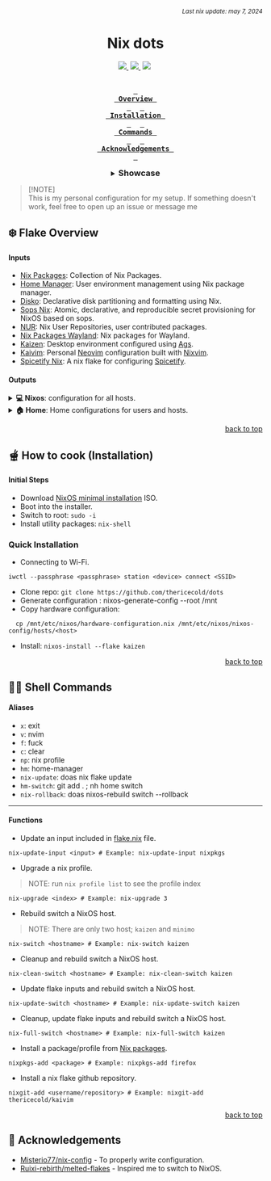 ###### _<div align=right><sub>Last nix update: may 7, 2024</sub></div>_

<div align=center>
  <h1>Nix dots</h1>
  <a style='margin-right: 4px;' href=https://nixos.org>
    <img src='https://img.shields.io/badge/NixOS-unstable-blue.svg?style=for-the-badge&labelColor=1b1e28&logo=NixOS&logoColor=add7ff&color=add7ff'>
  </a>
  <a style='margin-right: 4px;' href=https://github.com/thericecold/dots>
    <img src='https://img.shields.io/github/languages/code-size/thericecold/dots?color=5de4c7&labelColor=1b1e28&style=for-the-badge&logo=github&logoColor=5de4c7'>
  </a>
  <a style='margin-right: 4px;' href=https://github.com/thericecold/dots/stargazers>
    <img src='https://img.shields.io/github/stars/thericecold/dots?color=fcc5e9&labelColor=1b1e28&style=for-the-badge&logo=starship&logoColor=fcc5e9'>
  </a> <br /> <br />

**[<kbd> <br> Overview <br> </kbd>](#-overview)** 
**[<kbd> <br> Installation <br> </kbd>](#-how-to-cook-installation)** 
**[<kbd> <br> Commands&nbsp;<br> </kbd>](#-shell-commands)** 
**[<kbd> <br> Acknowledgements&nbsp; <br> </kbd>](#-Acknowledgements)**

<details>
  <summary><h3 style='display: inline;'>Showcase</h3></summary>

#### 💻 Desktop

https://github.com/TheRiceCold/kaizen/assets/44263259/4c3e38e9-320c-4d7a-968a-509b556e1ac2

<details>
<summary><b>View details</b></summary>

Window Manager: [Hyprland]<br/>
Desktop Environment: [Kaizen]

</details>

#### 👨‍💻 Development Setup

<img src='https://github.com/thericecold/dots/blob/main/assets/screenshots/neovim.png' />
<details>
  <summary><b>View details</b></summary>

Text editor: [Kaivim]<br/>
Terminal Multiplexer: [Zellij]<br/>
Scratchpad: [Pyprland's scratchpad][pyprland]

</details>

#### 🗃️ Archived but still cool

[Hyprlock][hyprlock-config]

  <img src='https://github.com/thericecold/dots/blob/main/assets/screenshots/lockscreen.jpg' />

<p align=right><a href='#top'>back to top</a></p>
</details>

</div>

> [!NOTE] <br />
> This is my personal configuration for my setup.
> If something doesn't work, feel free to open up an issue or message me

## ❄️ Flake Overview

#### Inputs

- [Nix Packages][nixpkgs]: Collection of Nix Packages.
- [Home Manager][home-manager]: User environment management using Nix package manager.
- [Disko][disko]: Declarative disk partitioning and formatting using Nix.
- [Sops Nix][sops-nix]: Atomic, declarative, and reproducible secret provisioning for NixOS based on sops.
- [NUR][nur]: Nix User Repositories, user contributed packages.
- [Nix Packages Wayland][nixpkgs-wayland]: Nix packages for Wayland.
- [Kaizen][kaizen]: Desktop environment configured using [Ags].
- [Kaivim][kaivim]: Personal [Neovim] configuration built with [Nixvim].
- [Spicetify Nix][spicetify-nix]: A nix flake for configuring [Spicetify].

#### Outputs

<details>
  <summary><b>💻 Nixos</b>: configuration for all hosts.</summary>
  <br />

> To switch host `cd` to `dots` directory and run `nix-switch <hostname>`.

---

- **Shared** (defaults)
  - [bash][bash]: Shell
  - [grub][host-shared]: Bootloader
  - [pipewire][host-shared-services]: Sound server
  - [doas][host-shared]: Less bloated sudo
  - [podman][host-shared-virt]: Containerization tool
  - [jetbrains mono][jetbrains-font]: Typeface Nerd Font

---

- **Kaizen**: Fully riced configuration that I will continue to improve.</summary>
  - [Services][host-kaizen-services]: [Flatpak], Bluetooth Manager
  - [Hardware][host-kaizen]: Bluetooth, [OpenGL], [OpenTabDriver].
  - [Programs][host-kaizen]:
    - [Droidcam][droidcam]: Turns phone camera into a webcam.
    - [virt-manager][virt-man]: GUI tool for managing virtual machines via libvirt.
    - [Hyprland][hyprland]: A highly customizable dynamic tiling wayland compositor.
  - [Virtualisation][host-kaizen]:
    - [libvirt] and [QEMU]
    - [Waydroid][waydroid]: Container-based android system.

---

- **Minimo**: Lightweight configuration for the minimalist.</summary>

  - Window Manager: [dwm]

    <br />
    <p align=right><a href='#top'>back to top</a></p>
  </details>
  <details>
    <summary><b>🏠 Home</b>: Home configurations for users and hosts.</summary>
    <br />

> To switch home by `cd` to `dots` directory and run `hm-switch`.

---

- [**Shared**][home-shared] (defaults)
  - [firefox][firefox]: Browser
  - [helix]: Text Editor
  - [zoxide][home-shared-shell]: Smarter cd command
  - [btop][home-shared-cli]: System resource monitor
  - [bat][home-shared-cli]: Syntax highlighting (catppuccin)

---

- [**Kaizen**][home-kaizen]: Fully riced configuration that I will continue to improve
  - Desktop: [Kaizen]
    - Cursor: [Bibata-Modern-Ice]
    - GTK Theme: [Matcha-gtk-theme]
    - Window Manager: [Hyprland][hyprland-config]
      - [Pyprland][pypr-config]: Scratchpads and magnify.
      - [Hypridle][hypridle-config]: Idle management
      - [Hyprshade][hyprshade-config]: Shader configuration tool
  - [Terminal Applications][home-kaizen-cli]
    - [Zellij][zellij-config]: Multiplexer
    - [Yazi]: File Manager
    - [Curlie]: httpie-like curl
    - [Neomutt]: E-mail Reader
    - [Slides]: Presentation Tool
    - Utilities: [eza], [fastfetch][fastfetch-config], [onefetch][onefetch-config]
    - Games: [tetris][vitetris], [uchess], [toipe]
    - Other: [pipes][pipes-rs], [krabby]
  - [Desktop Applications][home-kaizen-apps]
    - [foot][foot]: Terminal
    - [mpv][mpv]: Media player
    - [sioyek][sioyek]: PDF Viewer
    - [neovide][neovide]: Neovim GUI client
    - [spicetify][spicetify]: Customized spotify
    - [vesktop][vesktop]: Custom discord app
    - [ncmpcpp][ncmpcpp]: MPD client music player
    - [vscodium] (disabled): Less bloat vscode
    - Other: [easyeffects], [krita], [blender], [inkscape], [libresprite] and [godot]
  - [Shell Scripts][home-kaizen-scripts]:
    - [Colorscripts][home-kaizen-colorscripts]: [blocks][blocks-color], [crunch][crunch-color], [pacman][pacman-color], and [tanks][tanks-color]

---

- [**Minimo**][home-minimo]: (WIP)

</details>
<p align=right><a href='#top'>back to top</a></p>

## 🫕 How to cook (Installation)

#### Initial Steps

- Download [NixOS minimal installation](https://nixos.org/download) ISO.
- Boot into the installer.
- Switch to root: `sudo -i`
- Install utility packages: `nix-shell`

### Quick Installation

- Connecting to Wi-Fi.

```
iwctl --passphrase <passphrase> station <device> connect <SSID>
```

- Clone repo: `git clone https://github.com/thericecold/dots`
- Generate configuration : nixos-generate-config --root /mnt
- Copy hardware configuration:

```
  cp /mnt/etc/nixos/hardware-configuration.nix /mnt/etc/nixos/nixos-config/hosts/<host>
```

- Install: `nixos-install --flake kaizen`

<p align=right><a href='#top'>back to top</a></p>

## 🧑‍💻 Shell Commands
  #### Aliases
  - `x`: exit
  - `v`: nvim
  - `f`: fuck
  - `c`: clear
  - `np`: nix profile
  - `hm`: home-manager
  - `nix-update`: doas nix flake update
  - `hm-switch`: git add . ; nh home switch
  - `nix-rollback`: doas nixos-rebuild switch --rollback
---

#### Functions

- Update an input included in [flake.nix](../flake.nix) file.
```
nix-update-input <input> # Example: nix-update-input nixpkgs
```
- Upgrade a nix profile.
> NOTE: run `nix profile list` to see the profile index
```
nix-upgrade <index> # Example: nix-upgrade 3
```
- Rebuild switch a NixOS host.
> NOTE: There are only two host; `kaizen` and `minimo`
```
nix-switch <hostname> # Example: nix-switch kaizen
```
- Cleanup and rebuild switch a NixOS host.
```
nix-clean-switch <hostname> # Example: nix-clean-switch kaizen
```
- Update flake inputs and rebuild switch a NixOS host.
```
nix-update-switch <hostname> # Example: nix-update-switch kaizen
```
- Cleanup, update flake inputs and rebuild switch a NixOS host.
```
nix-full-switch <hostname> # Example: nix-full-switch kaizen
```
- Install a package/profile from [Nix packages](https://search.nixos.org/packages).
```
nixpkgs-add <package> # Example: nixpkgs-add firefox
```
- Install a nix flake github repository.
```
nixgit-add <username/repository> # Example: nixgit-add thericecold/kaivim
```

<p align=right><a href='#top'>back to top</a></p>

## 🙏 Acknowledgements

- [Misterio77/nix-config](Misterio77) - To properly write configuration.
- [Ruixi-rebirth/melted-flakes](Ruixi) - Inspired me to switch to NixOS.

<!-- Flake Inputs -->

[nixpkgs]: https://github.com/NixOS/nixpkgs/tree/nixpkgs-unstable
[home-manager]: https://github.com/nix-community/disko
[disko]: https://github.com/nix-community/disko
[sops-nix]: https://github.com/Mic92/sops-nix
[nur]: https://github.com/nix-community/NUR
[nixpkgs-wayland]: https://github.com/nix-community/nixpkgs-wayland
[kaivim]: https://github.com/thericecold/kaivim
[kaizen]: https://github.com/thericecold/kaizen
[spicetify-nix]: https://github.com/the-argus/spicetify-nix

<!-- Nixos Shared -->

[bash]: ../nixos/shared/programs/bash.nix
[host-shared]: ../nixos/shared/default.nix
[home-shared-cli]: ../home/shared/cli/default.nix
[home-shared-shell]: ../home/shared/shell/default.nix
[host-shared-services]: ../nixos/shared/services.nix
[host-shared-virt]: ../nixos/shared/virtualisation.nix
[host-kaizen]: ../nixos/hosts/kaizen/default.nix
[host-kaizen-services]: ../nixos/hosts/kaizen/services.nix
[starship]: ../home/wolly/kaizen/shell/starship.nix

<!-- Home -->

[home-shared]: ../home/shared/default.nix
[home-minimo]: ../home/wolly/minimo/default.nix
[home-kaizen]: ../home/wolly/kaizen/default.nix
[home-kaizen-cli]: ../home/wolly/kaizen/cli/default.nix
[home-kaizen-desktop]: ../home/wolly/kaizen/dekstop/default.nix
[home-kaizen-scripts]: ../home/wolly/kaizen/scripts//default.nix
[home-kaizen-apps]: ../home/wolly/kaizen/dekstop/apps/default.nix

<!-- Hyprland Configurations -->

[hyprland-config]: ../home/wolly/kaizen/desktop/wayland/hyprland
[pypr-config]: ../home/wolly/kaizen/desktop/wayland/hyprland/pypr/default.nix
[hypridle-config]: ../home/wolly/kaizen/desktop/wayland/hyprland/ecosystem/hypridle.nix
[hyprshade-config]: ../home/wolly/kaizen/desktop/wayland/hyprland/ecosystem/hyprshade.nix
[hyprlock-config]: ../home/wolly/kaizen/desktop/wayland/hyprland/ecosystem/hyprlock/default.nix

<!-- Color Scripts -->

[home-kaizen-colorscripts]: ../home/wolly/kaizen/scripts/colors/default.nix
[blocks-color]: ../home/wolly/kaizen/scripts/colors/blocks.nix
[crunch-color]: ../home/wolly/kaizen/scripts/colors/crunch.nix
[pacman-color]: ../home/wolly/kaizen/scripts/colors/pacman.nix
[tanks-color]: ../home/wolly/kaizen/scripts/colors/tanks.nix

<!-- Theme -->

[papirus-icon]: https://github.com/PapirusDevelopmentTeam/papirus-icon-theme
[bibata-modern-ice]: https://github.com/ful1e5/Bibata_Cursor
[gtk-catppuccin]: https://github.com/catppuccin/gtk
[matcha-gtk-theme]: https://github.com/vinceliuice/Matcha-gtk-theme

<!-- Apps -->

[helix]: ../home/shared/helix
[firefox]: ../home/shared/firefox
[vscodium]: ../home/wolly/kaizen/vscodium
[foot]: ../home/wolly/kaizen/desktop/apps/foot.nix
[sioyek]: ../home/wolly/kaizen/desktop/apps/sioyek.nix

<!-- GitHub Links -->

[ags]: https://github.com/aylur/ags
[curlie]: https://github.com/rs/curlie
[yazi]: https://github.com/sxyazi/yazi
[toipe]: https://github.com/Samyak2/toipe
[krabby]: https://github.com/yannjor/krabby
[eza]: https://github.com/eza-community/eza
[pipes-rs]: https://github.com/lhvy/pipes-rs
[uchess]: https://github.com/tmountain/uchess
[vesktop]: https://github.com/Vencord/Vesktop
[slides]: https://github.com/maaslalani/slides
[hyprlock]: https://github.com/hyprwm/hyprlock
[inkscape]: https://github.com/inkscape/inkscape
[nixvim]: https://github.com/nix-community/nixvim
[vitetris]: https://github.com/vicgeralds/vitetris
[spicetify]: https://github.com/spicetify/spicetify-cli
[pyprland]: https://github.com/hyprland-community/pyprland
[pypr-magnify]: https://github.com/hyprland-community/pyprland/wiki/magnify
[pypr-scratch]: https://github.com/hyprland-community/pyprland/wiki/scratchpads

<!-- Package Links -->

[mpv]: https://mpv.io
[neovim]: https://neovim.io
[qemu]: https://www.qemu.org
[waydroid]: https://waydro.id
[flatpak]: https://flatpak.org
[libvirt]: https://libvirt.org
[neovide]: https://neovide.dev
[krita]: https://krita.org/en
[neomutt]: https://neomutt.org
[dwm]: https://dwm.suckless.org
[godot]: https://godotengine.org
[opengl]: https://www.opengl.org
[droidcam]: https://droidcam.app
[hyprland]: https://hyprland.org
[blender]: https://www.blender.org
[aseprite]: https://www.aseprite.org
[virt-man]: https://virt-manager.org
[nerdfonts]: https://www.nerdfonts.com
[fontawesome]: https://fontawesome.com
[libresprite]: https://libresprite.github.io
[ncmpcpp]: https://github.com/ncmpcpp/ncmpcpp
[OpenTabDriver]: https://opentabletdriver.net
[easyeffects]: https://github.com/wwmm/easyeffects
[jetbrains-font]: https://www.jetbrains.com/lp/mono

[zellij-config]: ../home/wolly/kaizen/cli/zellij
[onefetch-config]: ../home/wolly/kaizen/cli/sysfetch/onefetch.nix
[fastfetch-config]: ../home/wolly/kaizen/cli/sysfetch/fastfetch.nix

<!-- Acknowledgements -->

[ruixi]: https://github.com/Ruixi-rebirth/flakes
[misterio77]: https://github.com/Misterio77/nix-config
